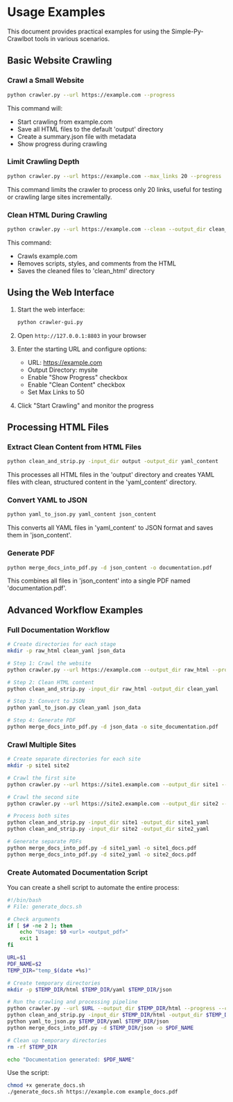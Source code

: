 # Usage Examples

This document provides practical examples for using the Simple-Py-Crawlbot tools in various scenarios.

## Basic Website Crawling

### Crawl a Small Website

```bash
python crawler.py --url https://example.com --progress
```

This command will:
- Start crawling from example.com
- Save all HTML files to the default 'output' directory
- Create a summary.json file with metadata
- Show progress during crawling

### Limit Crawling Depth

```bash
python crawler.py --url https://example.com --max_links 20 --progress
```

This command limits the crawler to process only 20 links, useful for testing or crawling large sites incrementally.

### Clean HTML During Crawling

```bash
python crawler.py --url https://example.com --clean --output_dir clean_html
```

This command:
- Crawls example.com
- Removes scripts, styles, and comments from the HTML
- Saves the cleaned files to 'clean_html' directory

## Using the Web Interface

1. Start the web interface:
   ```bash
   python crawler-gui.py
   ```

2. Open `http://127.0.0.1:8803` in your browser

3. Enter the starting URL and configure options:
   - URL: https://example.com
   - Output Directory: mysite
   - Enable "Show Progress" checkbox
   - Enable "Clean Content" checkbox
   - Set Max Links to 50

4. Click "Start Crawling" and monitor the progress

## Processing HTML Files

### Extract Clean Content from HTML Files

```bash
python clean_and_strip.py -input_dir output -output_dir yaml_content
```

This processes all HTML files in the 'output' directory and creates YAML files with clean, structured content in the 'yaml_content' directory.

### Convert YAML to JSON

```bash
python yaml_to_json.py yaml_content json_content
```

This converts all YAML files in 'yaml_content' to JSON format and saves them in 'json_content'.

### Generate PDF

```bash
python merge_docs_into_pdf.py -d json_content -o documentation.pdf
```

This combines all files in 'json_content' into a single PDF named 'documentation.pdf'.

## Advanced Workflow Examples

### Full Documentation Workflow

```bash
# Create directories for each stage
mkdir -p raw_html clean_yaml json_data

# Step 1: Crawl the website
python crawler.py --url https://example.com --output_dir raw_html --progress --clean

# Step 2: Clean HTML content
python clean_and_strip.py -input_dir raw_html -output_dir clean_yaml

# Step 3: Convert to JSON
python yaml_to_json.py clean_yaml json_data

# Step 4: Generate PDF
python merge_docs_into_pdf.py -d json_data -o site_documentation.pdf
```

### Crawl Multiple Sites

```bash
# Create separate directories for each site
mkdir -p site1 site2

# Crawl the first site
python crawler.py --url https://site1.example.com --output_dir site1 --progress --clean

# Crawl the second site
python crawler.py --url https://site2.example.com --output_dir site2 --progress --clean

# Process both sites
python clean_and_strip.py -input_dir site1 -output_dir site1_yaml
python clean_and_strip.py -input_dir site2 -output_dir site2_yaml

# Generate separate PDFs
python merge_docs_into_pdf.py -d site1_yaml -o site1_docs.pdf
python merge_docs_into_pdf.py -d site2_yaml -o site2_docs.pdf
```

### Create Automated Documentation Script

You can create a shell script to automate the entire process:

```bash
#!/bin/bash
# File: generate_docs.sh

# Check arguments
if [ $# -ne 2 ]; then
    echo "Usage: $0 <url> <output_pdf>"
    exit 1
fi

URL=$1
PDF_NAME=$2
TEMP_DIR="temp_$(date +%s)"

# Create temporary directories
mkdir -p $TEMP_DIR/html $TEMP_DIR/yaml $TEMP_DIR/json

# Run the crawling and processing pipeline
python crawler.py --url $URL --output_dir $TEMP_DIR/html --progress --clean
python clean_and_strip.py -input_dir $TEMP_DIR/html -output_dir $TEMP_DIR/yaml
python yaml_to_json.py $TEMP_DIR/yaml $TEMP_DIR/json
python merge_docs_into_pdf.py -d $TEMP_DIR/json -o $PDF_NAME

# Clean up temporary directories
rm -rf $TEMP_DIR

echo "Documentation generated: $PDF_NAME"
```

Use the script:
```bash
chmod +x generate_docs.sh
./generate_docs.sh https://example.com example_docs.pdf
```